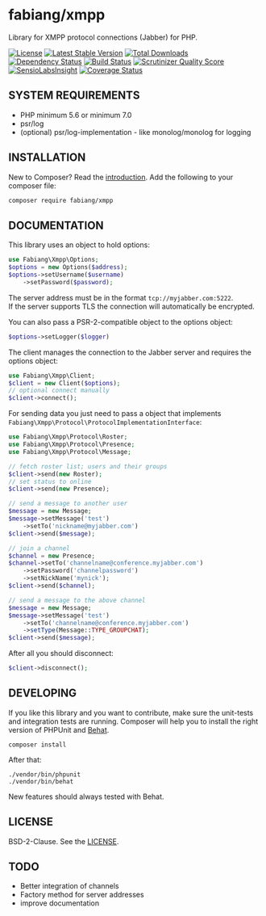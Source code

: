 # fabiang/xmpp

Library for XMPP protocol connections (Jabber) for PHP.

[![License](https://poser.pugx.org/fabiang/xmpp/license.svg)](https://packagist.org/packages/fabiang/xmpp)
[![Latest Stable Version](https://poser.pugx.org/fabiang/xmpp/v/stable.svg)](https://packagist.org/packages/fabiang/xmpp)
[![Total Downloads](https://poser.pugx.org/fabiang/xmpp/downloads.svg)](https://packagist.org/packages/fabiang/xmpp)
[![Dependency Status](https://gemnasium.com/fabiang/xmpp.png)](https://gemnasium.com/fabiang/xmpp)
[![Build Status](https://travis-ci.org/fabiang/xmpp.png?branch=master)](https://travis-ci.org/fabiang/xmpp)
[![Scrutinizer Quality Score](https://scrutinizer-ci.com/g/fabiang/xmpp/badges/quality-score.png?s=2605ad2bc987ff8501b8f749addff43ec1ac7098)](https://scrutinizer-ci.com/g/fabiang/xmpp/)
[![SensioLabsInsight](https://insight.sensiolabs.com/projects/a535cd82-788d-4506-803e-02ede44a9e74/mini.png)](https://insight.sensiolabs.com/projects/a535cd82-788d-4506-803e-02ede44a9e74)
[![Coverage Status](https://img.shields.io/coveralls/fabiang/xmpp.svg)](https://coveralls.io/r/fabiang/xmpp?branch=master)

## SYSTEM REQUIREMENTS

- PHP minimum 5.6 or minimum 7.0
- psr/log
- (optional) psr/log-implementation - like monolog/monolog for logging

## INSTALLATION

New to Composer? Read the [introduction](https://getcomposer.org/doc/00-intro.md#introduction). Add the following to your composer file:

```bash
composer require fabiang/xmpp
```

## DOCUMENTATION

This library uses an object to hold options:

```php
use Fabiang\Xmpp\Options;
$options = new Options($address);
$options->setUsername($username)
    ->setPassword($password);
```

The server address must be in the format `tcp://myjabber.com:5222`.  
If the server supports TLS the connection will automatically be encrypted.

You can also pass a PSR-2-compatible object to the options object:

```php
$options->setLogger($logger)
```

The client manages the connection to the Jabber server and requires the options object:

```php
use Fabiang\Xmpp\Client;
$client = new Client($options);
// optional connect manually
$client->connect();
```

For sending data you just need to pass a object that implements `Fabiang\Xmpp\Protocol\ProtocolImplementationInterface`:

```php
use Fabiang\Xmpp\Protocol\Roster;
use Fabiang\Xmpp\Protocol\Presence;
use Fabiang\Xmpp\Protocol\Message;

// fetch roster list; users and their groups
$client->send(new Roster);
// set status to online
$client->send(new Presence);

// send a message to another user
$message = new Message;
$message->setMessage('test')
    ->setTo('nickname@myjabber.com')
$client->send($message);

// join a channel
$channel = new Presence;
$channel->setTo('channelname@conference.myjabber.com')
    ->setPassword('channelpassword')
    ->setNickName('mynick');
$client->send($channel);

// send a message to the above channel
$message = new Message;
$message->setMessage('test')
    ->setTo('channelname@conference.myjabber.com')
    ->setType(Message::TYPE_GROUPCHAT);
$client->send($message);
```

After all you should disconnect:

```php
$client->disconnect();
```

## DEVELOPING

If you like this library and you want to contribute, make sure the unit-tests and integration tests are running.
Composer will help you to install the right version of PHPUnit and [Behat](http://behat.org/).

    composer install

After that:

    ./vendor/bin/phpunit
    ./vendor/bin/behat

New features should always tested with Behat.

## LICENSE

BSD-2-Clause. See the [LICENSE](LICENSE.md).

## TODO
    
- Better integration of channels
- Factory method for server addresses
- improve documentation
